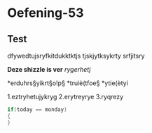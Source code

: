# Oefening-53

## Test

dfywedtujsryfkitdukktktjs
tjskjytksykrty
srfjitsry

**Deze shizzle is ver**
*rygerhetj*

*erduhrs§yikrt§o!p§
*truiè(tfoe§
*ytie(ètyi

1.eztryhetujykryg
2.erytreyrye
3.ryqrezy

```C#
if(today == monday)
{
}
```
